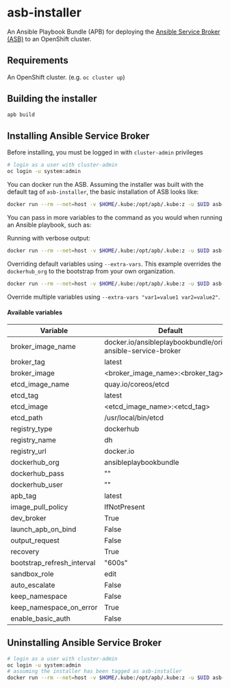 asb-installer
======================

An Ansible Playbook Bundle (APB) for deploying the [Ansible Service Broker (ASB)](https://github.com/openshift/ansible-service-broker) to an OpenShift cluster.

## Requirements
An OpenShift cluster. (e.g. `oc cluster up`)

## Building the installer
```bash
apb build
```

## Installing Ansible Service Broker
Before installing, you must be logged in with `cluster-admin` privileges
```bash
# login as a user with cluster-admin
oc login -u system:admin
```

You can docker run the ASB.  Assuming the installer was built with the default tag of `asb-installer`, the basic installation of ASB looks like:
```bash
docker run --rm --net=host -v $HOME/.kube:/opt/apb/.kube:z -u $UID asb-installer provision
```


You can pass in more variables to the command as you would when running an Ansible playbook, such as:
 
Running with verbose output:
```bash
docker run --rm --net=host -v $HOME/.kube:/opt/apb/.kube:z -u $UID asb-installer provision -v
```
Overriding default variables using `--extra-vars`.  This example overrides the `dockerhub_org` to the bootstrap from your own organization.
```bash
docker run --rm --net=host -v $HOME/.kube:/opt/apb/.kube:z -u $UID asb-installer provision --extra-vars "dockerhub_org=my-org"
```

Override multiple variables using `--extra-vars "var1=value1 var2=value2"`.

#### Available variables
| Variable   | Default |
|---|---|
|broker_image_name| docker.io/ansibleplaybookbundle/origin-ansible-service-broker|
|broker_tag| latest|
|broker_image| <broker_image_name>:<broker_tag>|
|etcd_image_name| quay.io/coreos/etcd|
|etcd_tag| latest|
|etcd_image| <etcd_image_name>:<etcd_tag>|
|etcd_path| /usr/local/bin/etcd|
|registry_type| dockerhub|
|registry_name| dh|
|registry_url| docker.io|
|dockerhub_org| ansibleplaybookbundle|
|dockerhub_pass| ""|
|dockerhub_user| ""|
|apb_tag| latest|
|image_pull_policy| IfNotPresent|
|dev_broker| True|
|launch_apb_on_bind| False|
|output_request| False|
|recovery| True|
|bootstrap_refresh_interval| "600s"|
|sandbox_role| edit|
|auto_escalate| False|
|keep_namespace| False|
|keep_namespace_on_error| True|
|enable_basic_auth| False|

## Uninstalling Ansible Service Broker
```bash
# login as a user with cluster-admin
oc login -u system:admin
# assuming the installer has been tagged as asb-installer 
docker run --rm --net=host -v $HOME/.kube:/opt/apb/.kube:z -u $UID asb-installer deprovision
```
